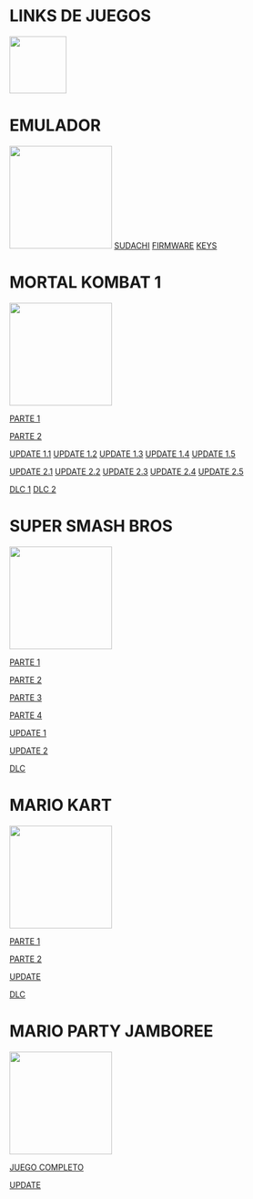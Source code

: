 <!DOCTYPE html>
<html>
<head>
	<meta charset="utf-8">
	<meta name="viewport" content="width=device-width, initial-scale=1">
</head>
<body>
	<h1>LINKS DE JUEGOS</h1>
	<div>
		<img src="https://upload.wikimedia.org/wikipedia/commons/3/38/Nintendo_switch_logo.png" height="100px"; width="100px">
	</div>
	<h1>EMULADOR</h1>
	<img src="https://cdn2.steamgriddb.com/logo_thumb/6ff94c902a662d2a4293180ff09ced44.png" height="180px" width="180px">
	<a href="https://sudachi.emuplace.app/">SUDACHI</a>
	<a href="https://prodkeys.net/latest-switch-firmwares-v3/">FIRMWARE</a>
	<a href="https://prodkeys.net/yuzu-prod-keys-v6/">KEYS</a>
<div>
<h1> MORTAL KOMBAT 1</h1>
<img src="https://blogger.googleusercontent.com/img/b/R29vZ2xl/AVvXsEgU0Nt8Y72H6eD4Q7QH3ALUILEVc5BswOiA4XcdLaavHrc-pXTEUj1f8kz-nouB0jH4glqUpjeNmyjHrJ5KEm2thM22pPChcHY-cwSfgb5odVNOoirzRte5zpxdcrjOHdb--DsJuE5tEPUXZNC8FL5hRCUZeK1bOBkcgmvs56U36L0-SiYLLUMKB-ed6P_W/s320/22.jpg" width="180px" height="180px">

	
 <a href="https://megaup.net/1Xgqo/Mortal_Kombat_1_(NSP)(eShop).part1.rar">PARTE 1</a> 


<a href="https://megaup.net/1Xgqv/Mortal_Kombat_1_(NSP)(eShop).part2.rar">PARTE 2</a>
	
	
 <a href="">UPDATE 1.1</a>
	<a href="">UPDATE 1.2</a>
	<a href="">UPDATE 1.3</a>
	<a href="">UPDATE 1.4</a>
	<a href="">UPDATE 1.5</a>
	
 
 <a href="">UPDATE 2.1</a>
	<a href="">UPDATE 2.2</a>
	<a href="">UPDATE 2.3</a>
	<a href="">UPDATE 2.4</a>
	<a href="">UPDATE 2.5</a>
	
 
 <a href="">DLC 1</a>
	<a href="">DLC 2</a>
<h1>SUPER SMASH BROS</h1>
<img src="https://2.bp.blogspot.com/-OeFRDg9DI3w/XBDL1a4lYhI/AAAAAAAALs4/GA1RKpSEucQ2t2oNrc5dW_dzRuvTf1NuwCLcBGAs/s1600/1a.jpg" width="180px" height="180px">


<a href="https://megaup.net/1w57t/SSB-U-RF-NSwTcH-NSP-Ziperto.part1.rar">PARTE 1</a>


<a href="https://megaup.net/1w5at/SSB-U-RF-NSwTcH-NSP-Ziperto.part2.rar">PARTE 2</a>


<a href="https://megaup.net/1w5dx/SSB-U-RF-NSwTcH-NSP-Ziperto.part3.rar">PARTE 3</a>


<a href="https://megaup.net/1w5gd/SSB-U-RF-NSwTcH-NSP-Ziperto.part4.rar">PARTE 4</a>


<a href="https://megaup.net/a5b3bdc7e8cae0f479c9547fbb4a5236/Super_Smash_Bros._Ultimate_[01006A800016E800][v1900544][US].nsp.rar">UPDATE 1</a>


<a href="https://megaup.net/l0Abm/Super_Smash_Bros._Ultimate_[01006A800016E800][v1835008][US].nsp.rar">UPDATE 2</a>


<a href="https://megaup.net/5c7b4badfbe960a6c756bbc0391cf4de/SSBU_[99DLC][US]_NSP_(2).rar">DLC</a>


<h1>MARIO KART</h1>
<img src="https://1.bp.blogspot.com/-hEWTu9QZBTo/W7y6x3GjEMI/AAAAAAAAUsc/MQCwUt66GPAwPT3-22rg_eCXUA5ZHS0PwCLcBGAs/s1600/89.jpg" width="180px" height="180px">


<a href="https://megaup.net/2j2H9/Mario_Kart_8_Deluxe_[0100152000022000][v0].nsp.part1.rar">PARTE 1</a>


<a href="https://megaup.net/2j2H7/Mario_Kart_8_Deluxe_[0100152000022000][v0].nsp.part2.rar">PARTE 2</a>


<a href="https://megaup.net/0be475c436388f50beb8c231223adc76/Mario_Kart_8_Deluxe_[0100152000022800][v1245184][US].nsp.rar">UPDATE</a>


<a href="https://megaup.net/1jxrr/Mario_Kart_8_Deluxe_(NSP)(Booster_Course_Wave_1_to_6).rar">DLC</a>

<h1>MARIO PARTY JAMBOREE</h1>
<img src="https://blogger.googleusercontent.com/img/b/R29vZ2xl/AVvXsEiFH4aADaammzUCBgxY0mDZczbSWqHUIvmsXkH4ptfoUHOq1GENyv7wOC-BOWDEWz63wscvC8AiRriGaJPncB2u6a4-DJINMYHlz3xQLXesQps_ga2eB3fN6pF5ZMdR-KzkL1PA6iWGT3G2GxSzj9WjvkBLfGDfpV-AweY-HIi4RUcFMbiR543YHP4NYss/s1600/2.jpg" width="180px" height="180px">


<a href="https://download.megaup.net/?idurl=0lixLaV5L89JKamcHXUbeov+FqCFUvG+T7q9g5O934gkFnneBQsn5bD1AvIT5V4X6CBjrRfq964qN2F9w5r65V7Ix5RqUPr1cn5wvrpKkEiLXaTKFsXCsFRxpbHTxvtXNjlVH0cLMFkTGWSa8vy3QA==&idfilename=Super%20Mario%20Party%20Jamboree%20(NSP)(eShop).rar&idfilesize=5.29%20GB">JUEGO COMPLETO</a>


<a href="https://megaup.net/32098117b96cc87bf92b497f3cbad65b/Super_Mario_Party_Jamboree_[0100965017338800][v131072][US].nsp.rar">UPDATE</a>

</div>
</body>
</html>
